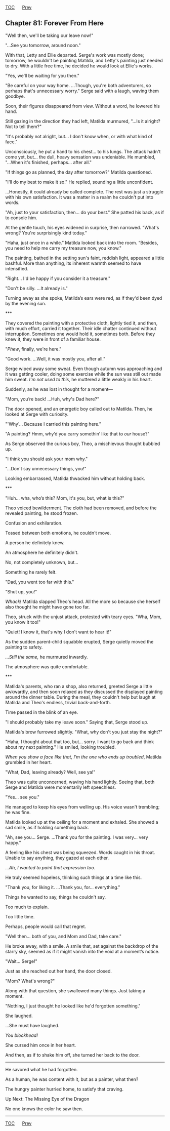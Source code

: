 [TOC](../readme.md)&nbsp;&nbsp;&nbsp;&nbsp;&nbsp;&nbsp;[Prev](index_split_056.md)&nbsp;&nbsp;&nbsp;&nbsp;&nbsp;&nbsp;



## Chapter 81: Forever From Here

"Well then, we'll be taking our leave now!"

"...See you tomorrow, around noon."

With that, Letty and Ellie departed. Serge's work was mostly done;
tomorrow, he wouldn't be painting Matilda, and Letty's painting just
needed to dry. With a little free time, he decided he would look at
Ellie's works.

"Yes, we'll be waiting for you then."

"Be careful on your way home. ...Though, you're both adventurers, so
perhaps that's unnecessary worry." Serge said with a laugh, waving them
goodbye.

Soon, their figures disappeared from view. Without a word, he lowered
his hand.

Still gazing in the direction they had left, Matilda murmured, "...Is it
alright? Not to tell them?"

"It's probably not alright, but... I don't know when, or with what kind
of face."

Unconsciously, he put a hand to his chest... to his lungs. The attack
hadn't come yet, but… the dull, heavy sensation was undeniable. He
mumbled, "...When it's finished, perhaps... after all."

"If things go as planned, the day after tomorrow?" Matilda questioned.

"I'll do my best to make it so." He replied, sounding a little
unconfident.

...Honestly, it could already be called complete. The rest was just a
struggle with his own satisfaction. It was a matter in a realm he
couldn't put into words.

"Ah, just to your satisfaction, then... do your best." She patted his
back, as if to console him.

At the gentle touch, his eyes widened in surprise, then narrowed.
"What's wrong? You're surprisingly kind today."

"Haha, just once in a while.” Matilda looked back into the room.
“Besides, you need to help me carry my treasure now, you know."

The painting, bathed in the setting sun's faint, reddish light, appeared
a little bashful. More than anything, its inherent warmth seemed to have
intensified.

"Right... I'd be happy if you consider it a treasure."

"Don't be silly. ...It already is."

Turning away as she spoke, Matilda’s ears were red, as if they'd been
dyed by the evening sun.

\*\*\*

They covered the painting with a protective cloth, lightly tied it, and
then, with much effort, carried it together. Their idle chatter
continued without interruption. Sometimes one would hold it, sometimes
both. Before they knew it, they were in front of a familiar house.

"*Phew*, finally, we're here."

"Good work. ...Well, it was mostly you, after all."

Serge wiped away some sweat. Even though autumn was approaching and it
was getting cooler, doing some exercise while the sun was still out made
him sweat. *I'm not used to this*, he muttered a little weakly in his
heart.

Suddenly, as he was lost in thought for a moment—

"Mom, you’re back! ...Huh, why's Dad here?"

The door opened, and an energetic boy called out to Matilda. Then, he
looked at Serge with curiosity.

"'Why'... Because I carried this painting here."

"A painting? Hmm, why’d you carry somethin’ like that to *our* house?"

As Serge observed the curious boy, Theo, a mischievous thought bubbled
up.

"I think you should ask your mom why."

"...Don't say unnecessary things, you!"

Looking embarrassed, Matilda thwacked him without holding back.

\*\*\*

"Huh... wha, who’s this? Mom, it's you, but, what is this?"

Theo voiced bewilderment. The cloth had been removed, and before the
revealed painting, he stood frozen.

Confusion and exhilaration.

Tossed between both emotions, he couldn't move.

A person he definitely knew.

An atmosphere he definitely didn't.

No, not completely unknown, but…

Something he rarely felt.

"Dad, you went too far with this."

"Shut up, you!"

*Whack!* Matilda slapped Theo's head. All the more so because she
herself also thought he might have gone too far.

Theo, struck with the unjust attack, protested with teary eyes. "Wha,
Mom, you know it too!"

"Quiet! I know it, that's why I don't want to hear it!"

As the sudden parent-child squabble erupted, Serge quietly moved the
painting to safety.

*...Still the same,* he murmured inwardly.

The atmosphere was quite comfortable.

\*\*\*

Matilda's parents, who ran a shop, also returned, greeted Serge a little
awkwardly, and then soon relaxed as they discussed the displayed
painting around the dinner table. During the meal, they couldn't help
but laugh at Matilda and Theo's endless, trivial back-and-forth.

Time passed in the blink of an eye.

"I should probably take my leave soon." Saying that, Serge stood up.

Matilda's brow furrowed slightly. "What, why don't you just stay the
night?"

"Haha, I thought about that too, but... sorry. I want to go back and
think about my next painting." He smiled, looking troubled.

*When you show a face like that, I’m the one who ends up troubled*,
Matilda grumbled in her heart.

"What, Dad, leaving already? Well, see ya!"

Theo was quite unconcerned, waving his hand lightly. Seeing that, both
Serge and Matilda were momentarily left speechless.

"Yes... see you."

He managed to keep his eyes from welling up. His voice wasn't trembling;
he was fine.

Matilda looked up at the ceiling for a moment and exhaled. She showed a
sad smile, as if holding something back.

"Ah, see you... Serge. ...Thank you for the painting. I was very... very
happy."

A feeling like his chest was being squeezed. Words caught in his throat.
Unable to say anything, they gazed at each other.

*...Ah, I wanted to paint that expression too.*

He truly seemed hopeless, thinking such things at a time like this.

"Thank you, for liking it. ...Thank you, for... everything."

Things he wanted to say, things he couldn't say.

Too much to explain.

Too little time.

Perhaps, people would call that regret.

"Well then... both of you, and Mom and Dad, take care."

He broke away, with a smile. A smile that, set against the backdrop of
the starry sky, seemed as if it might vanish into the void at a moment’s
notice.

"Wait... Serge!"

Just as she reached out her hand, the door closed.

"Mom? What's wrong?"

Along with that question, she swallowed many things. Just taking a
moment.

"Nothing, I just thought he looked like he'd forgotten something."

She laughed.

...She must have laughed.

*You blockhead!*

She cursed him once in her heart.

And then, as if to shake him off, she turned her back to the door.

------------------------------------------------------------------------

He savored what he had forgotten.

As a human, he was content with it, but as a painter, what then?

The hungry painter hurried home, to satisfy that craving.

Up Next: The Missing Eye of the Dragon

No one knows the color he saw then.


---
[TOC](../readme.md)&nbsp;&nbsp;&nbsp;&nbsp;&nbsp;&nbsp;[Prev](index_split_056.md)&nbsp;&nbsp;&nbsp;&nbsp;&nbsp;&nbsp;

